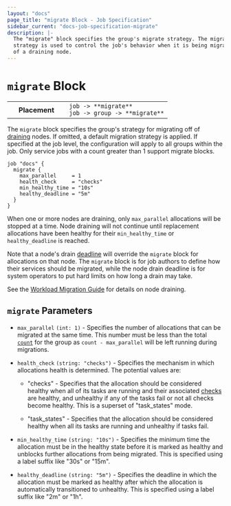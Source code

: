 ```yaml
---
layout: "docs"
page_title: "migrate Block - Job Specification"
sidebar_current: "docs-job-specification-migrate"
description: |-
  The "migrate" block specifies the group's migrate strategy. The migrate
  strategy is used to control the job's behavior when it is being migrated off
  of a draining node.
---
```


# `migrate` Block

<table class="table table-bordered table-striped">
  <tr>
    <th width="120">Placement</th>
    <td>
      <code>job -> **migrate**</code>
      <br>
      <code>job -> group -> **migrate**</code>
    </td>
  </tr>
</table>

The `migrate` block specifies the group's strategy for migrating off of
[draining][drain] nodes. If omitted, a default migration strategy is applied.
If specified at the job level, the configuration will apply to all groups
within the job. Only service jobs with a count greater than 1 support migrate
blocks.

```hcl
job "docs" {
  migrate {
    max_parallel     = 1
    health_check     = "checks"
    min_healthy_time = "10s"
    healthy_deadline = "5m"
  }
}
```

When one or more nodes are draining, only `max_parallel` allocations will be
stopped at a time. Node draining will not continue until replacement
allocations have been healthy for their `min_healthy_time` or
`healthy_deadline` is reached.

Note that a node's drain [deadline][deadline] will override the `migrate`
block for allocations on that node. The `migrate` block is for job authors to
define how their services should be migrated, while the node drain deadline is
for system operators to put hard limits on how long a drain may take.

See the [Workload Migration Guide](/guides/operations/node-draining.html) for details
on node draining.

## `migrate` Parameters

- `max_parallel` `(int: 1)` - Specifies the number of allocations that can be
  migrated at the same time. This number must be less than the total
  [`count`][count] for the group as `count - max_parallel` will be left running
  during migrations.

- `health_check` `(string: "checks")` - Specifies the mechanism in which
  allocations health is determined. The potential values are:

  - "checks" - Specifies that the allocation should be considered healthy when
    all of its tasks are running and their associated [checks][checks] are
    healthy, and unhealthy if any of the tasks fail or not all checks become
    healthy.  This is a superset of "task_states" mode.

  - "task_states" - Specifies that the allocation should be considered healthy when
    all its tasks are running and unhealthy if tasks fail.

- `min_healthy_time` `(string: "10s")` - Specifies the minimum time the
  allocation must be in the healthy state before it is marked as healthy and
  unblocks further allocations from being migrated. This is specified using a
  label suffix like "30s" or "15m".

- `healthy_deadline` `(string: "5m")` - Specifies the deadline in which the
  allocation must be marked as healthy after which the allocation is
  automatically transitioned to unhealthy. This is specified using a label
  suffix like "2m" or "1h".


[checks]: /docs/job-specification/service.html#check-parameters
[count]: /docs/job-specification/group.html#count
[drain]: /docs/commands/node/drain.html
[deadline]: /docs/commands/node/drain.html#deadline
